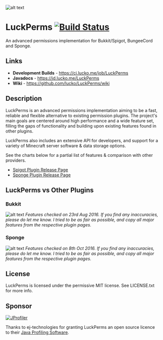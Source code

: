 ![alt text](https://i.imgur.com/7TwJZ5e.png "Banner")
# LuckPerms [![Build Status](https://ci.lucko.me/job/LuckPerms/badge/icon)](https://ci.lucko.me/job/LuckPerms/)
An advanced permissions implementation for Bukkit/Spigot, BungeeCord and Sponge.

## Links
* **Development Builds** - <https://ci.lucko.me/job/LuckPerms>
* **Javadocs** - <https://jd.lucko.me/LuckPerms>
* **Wiki** - <https://github.com/lucko/LuckPerms/wiki>

## Description
LuckPerms is an advanced permissions implementation aiming to be a fast, reliable and flexible alternative to existing permission plugins. The project's main goals are centered around high performance and a wide feature set, filling the gaps of functionality and building upon existing features found in other plugins.

LuckPerms also includes an extensive API for developers, and support for a variety of Minecraft server software & data storage options.

See the charts below for a partial list of features & comparison with other providers.

* [Spigot Plugin Release Page](https://www.spigotmc.org/resources/luckperms-an-advanced-permissions-system.28140/ "Spigot Plugin Page")
* [Sponge Plugin Release Page](https://forums.spongepowered.org/t/luckperms-an-advanced-permissions-system/14274 "Sponge Plugin Page")

## LuckPerms vs Other Plugins
### Bukkit
![alt text](https://static.lucko.me/luckperms-compare-copy.png "Feature comparison")
_Features checked on 23rd Aug 2016. If you find any inaccuracies, please do let me know. I tried to be as fair as possible, and copy all major features from the respective plugin pages._
### Sponge
![alt text](https://static.lucko.me/luckperms-compare-sponge.png "Feature comparison")
_Features checked on 8th Oct 2016. If you find any inaccuracies, please do let me know. I tried to be as fair as possible, and copy all major features from the respective plugin pages._

## License
LuckPerms is licensed under the permissive MIT license. See LICENSE.txt for more info.

## Sponsor
[![JProfiler](https://www.ej-technologies.com/images/product_banners/jprofiler_large.png)](http://www.ej-technologies.com/products/jprofiler/overview.html)

Thanks to ej-technologies for granting LuckPerms an open source licence to their [Java Profiling Software](http://www.ej-technologies.com/products/jprofiler/overview.html "Java Profiler").
